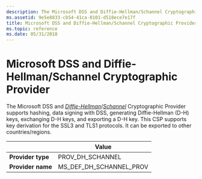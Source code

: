 ```yaml
---
description: The Microsoft DSS and Diffie-Hellman/Schannel Cryptographic Provider supports hashing, data signing with DSS, generating Diffie-Hellman (D-H) keys, exchanging D-H keys, and exporting a D-H key.
ms.assetid: 9e5e8833-cb54-41ca-8101-d518ece7e17f
title: Microsoft DSS and Diffie-Hellman/Schannel Cryptographic Provider
ms.topic: reference
ms.date: 05/31/2018
---
```


# Microsoft DSS and Diffie-Hellman/Schannel Cryptographic Provider

The Microsoft DSS and [*Diffie-Hellman*](../secgloss/d-gly.md)/[*Schannel*](../secgloss/s-gly.md) Cryptographic Provider supports hashing, data signing with DSS, generating Diffie-Hellman (D-H) keys, exchanging D-H keys, and exporting a D-H key. This CSP supports key derivation for the SSL3 and TLS1 protocols. It can be exported to other countries/regions.



|                   | Value                       |
|-------------------|-----------------------------|
| **Provider type** | PROV\_DH\_SCHANNEL          |
| **Provider name** | MS\_DEF\_DH\_SCHANNEL\_PROV |



 

 

 
